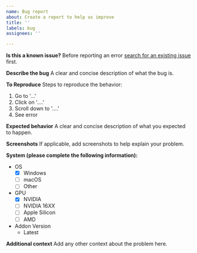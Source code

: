 ```yaml
---
name: Bug report
about: Create a report to help us improve
title: ''
labels: bug
assignees: ''

---
```


**Is this a known issue?**
Before reporting an error [search for an existing issue](https://github.com/carson-katri/dream-textures/issues?q=is%3Aissue) first.

**Describe the bug**
A clear and concise description of what the bug is.

**To Reproduce**
Steps to reproduce the behavior:
1. Go to '...'
2. Click on '....'
3. Scroll down to '....'
4. See error

**Expected behavior**
A clear and concise description of what you expected to happen.

**Screenshots**
If applicable, add screenshots to help explain your problem.

**System (please complete the following information):**
- OS
  - [x] Windows
  - [ ] macOS
  - [ ] Other
- GPU
  - [x] NVIDIA
  - [ ] NVIDIA 16*XX*
  - [ ] Apple Silicon
  - [ ] AMD
- Addon Version
  - Latest

**Additional context**
Add any other context about the problem here.
